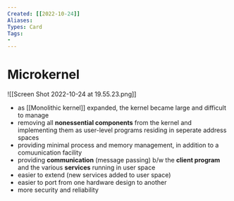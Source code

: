```yaml
---
Created: [[2022-10-24]]
Aliases: 
Types: Card
Tags: 
- 
---
```

# Microkernel
![[Screen Shot 2022-10-24 at 19.55.23.png]]
- as [[Monolithic kernel]] expanded, the kernel became large and difficult to manage
- removing all **nonessential components** from the kernel and implementing them as user-level programs residing in seperate address spaces
- providing minimal process and memory management, in addition to a comuunication facility
- providing **communication** (message passing) b/w the **client program** and the various **services** running in user space
- easier to extend (new services added to user space)
- easier to port from one hardware design to another
- more security and reliability
